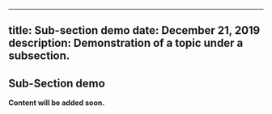-----
title: Sub-section demo
date:  December 21, 2019
description: Demonstration of a topic under a subsection.
-----

## Sub-Section demo

**Content will be added soon.**